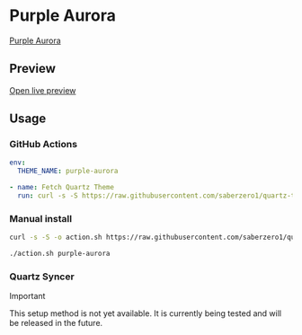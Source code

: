 # Purple Aurora

[Purple Aurora](#)

## Preview

[Open live preview](https://quartz-themes.github.io/purple-aurora/)

## Usage

### GitHub Actions

```yaml
env:
  THEME_NAME: purple-aurora
```

```yaml
- name: Fetch Quartz Theme
  run: curl -s -S https://raw.githubusercontent.com/saberzero1/quartz-themes/master/action.sh | bash -s -- $THEME_NAME
```

### Manual install

```bash
curl -s -S -o action.sh https://raw.githubusercontent.com/saberzero1/quartz-themes/master/action.sh

./action.sh purple-aurora
```

### Quartz Syncer

> [!IMPORTANT]
> This setup method is not yet available. It is currently being tested and will be released in the future.
